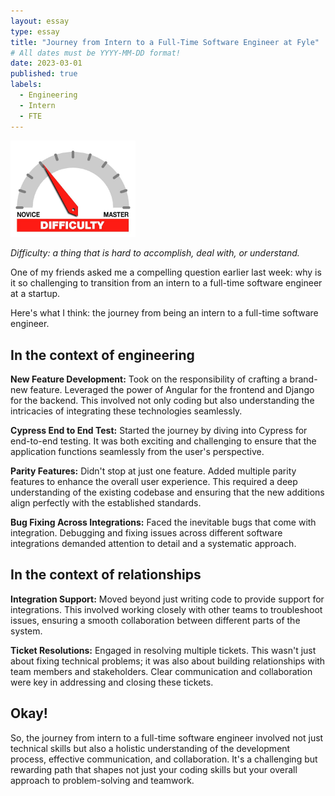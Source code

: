 ```yaml
---
layout: essay
type: essay
title: "Journey from Intern to a Full-Time Software Engineer at Fyle"
# All dates must be YYYY-MM-DD format!
date: 2023-03-01
published: true
labels:
  - Engineering
  - Intern
  - FTE
---
```


<img width="200px" class="rounded float-start pe-4" src="../img/difficulty/degree_difficulty.jpg">

*Difficulty: a thing that is hard to accomplish, deal with, or understand.*

One of my friends asked me a compelling question earlier last week: why is it so challenging to transition from an intern to a full-time software engineer at a startup.

Here's what I think: the journey from being an intern to a full-time software engineer.

## In the context of engineering

<b>New Feature Development:</b> Took on the responsibility of crafting a brand-new feature. Leveraged the power of Angular for the frontend and Django for the backend. This involved not only coding but also understanding the intricacies of integrating these technologies seamlessly.

<b>Cypress End to End Test:</b> Started the journey by diving into Cypress for end-to-end testing. It was both exciting and challenging to ensure that the application functions seamlessly from the user's perspective.

<b>Parity Features:</b> Didn't stop at just one feature. Added multiple parity features to enhance the overall user experience. This required a deep understanding of the existing codebase and ensuring that the new additions align perfectly with the established standards.

<b>Bug Fixing Across Integrations:</b> Faced the inevitable bugs that come with integration. Debugging and fixing issues across different software integrations demanded attention to detail and a systematic approach.

## In the context of relationships

<b>Integration Support:</b> Moved beyond just writing code to provide support for integrations. This involved working closely with other teams to troubleshoot issues, ensuring a smooth collaboration between different parts of the system.

<b>Ticket Resolutions:</b> Engaged in resolving multiple tickets. This wasn't just about fixing technical problems; it was also about building relationships with team members and stakeholders. Clear communication and collaboration were key in addressing and closing these tickets.

## Okay!

So, the journey from intern to a full-time software engineer involved not just technical skills but also a holistic understanding of the development process, effective communication, and collaboration. It's a challenging but rewarding path that shapes not just your coding skills but your overall approach to problem-solving and teamwork.
